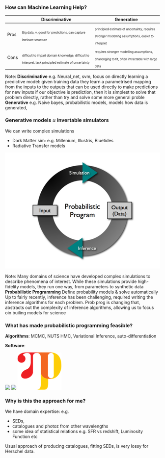### How can Machine Learning Help?

|      | Discriminative                         | Generative                     |
|------|--------------------------------|------------------------------------|
| Pros | <sub><sub>Big data, v. good for predictions, can capture intricate structure</sub> </sub>| <sub><sub>principled estimate of uncertainty, requires stronger modelling assumptions, easier to interpret</sub></sub> |
| Cons | <sub><sub>difficult to impart domain knowledge, difficult to interpret, lack principled estimate of uncertainty</sub></sub>| <sub><sub>requires stronger modelling assumptions, challenging to fit, often intractable with large data</sub></sub> |

Note:
**Discriminative** e.g. Neural_net, svm, focus on directly learning a predictive model: given training data
they learn a parametrised mapping from the inputs to the outputs that can be used directly to make predictions for new inputs 
if our objective is prediction, then it is simplest to solve that problem directly, rather than try and solve some more general proble
**Generative** e.g. Naive bayes, probabilistic models, models how data is generated, 


### Generative models $\approx$ invertable simulators
We can write complex simulations
* Dark Matter sim: e.g. Millenium, Illustris, Bluetides
* Radiative Transfer models

![](assets/probprog.png?raw=true)<!-- .element height="40%" width="40%" -->

Note:
Many domains of science have developed complex simulations to
describe phenomena of interest. While these simulations provide
high-fidelity models, they run one way, from parameters to synthetic data
**Probabilistic Programming** Define probability models & solve automatically
Up to fairly recently, inference has been challenging, required writing the inference algorithms for each problem. Prob prog is changing that, abstracts out the complexity of inference algorithms, allowing us to focus oin builing models for science


### What has made probabilistic programming feasible?
**Algorithms**: MCMC, NUTS HMC, Variational Inference, auto-differentiation

**Software**:

![](https://mc-stan.org/docs/2_18/reference-manual/img/logo_tm.png)<!-- .element height="20%" width="20%" --> ![](https://cdn.rawgit.com/pymc-devs/pymc3/master/docs/logos/svg/PyMC3_banner.svg)<!-- .element height="20%" width="20%" --> ![](https://github.com/pyro-ppl/numpyro/blob/master/docs/source/_static/img/pyro_logo_small.png?raw=true)<!-- .element height="20%" width="20%" -->


### Why is this the approach for me?
We have domain expertise: e.g. 
* SEDs, 
* catalogues and photoz from other wavelengths
* some idea of statistical relations e.g. SFR vs redshift, Luminosity Function etc

Usual approach of producing catalogues, fitting SEDs, is very lossy for Herschel data.
